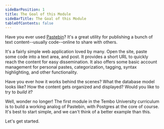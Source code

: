 ```yaml
---
sideBarPosition: 1
title: The Goal of this Module
sideBarTitle: The Goal of this Module
tableOfContents: false
---
```


Have you ever used [Pastebin](https://pastebin.com/)? It's a great utility for publishing a bunch of text content--usually code--online to share with others.

It's a fairly simple web application loved by many. Open the site, paste some code into a text area, and post. It provides a short URL to quickly reach the content for easy dissemination. It also offers some basic account management for personal pastes, categorization, tagging, syntax highlighting, and other functionality.

Have you ever how it works behind the scenes? What the database model looks like? How the content gets organized and displayed? Would you like to try to _build it_?

Well, wonder no longer! The first module in the Tembo University curriculum is to build a working analog of Pastebin, with Postgres at the core of course. It's best to start simple, and we can't think of a better example than this.

Let's get started.
